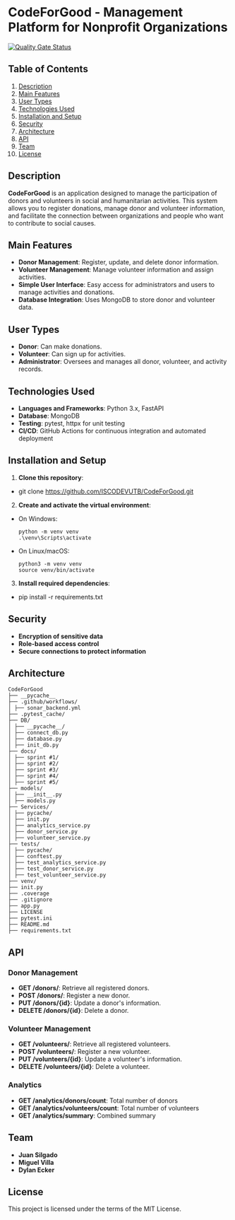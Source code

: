 # CodeForGood - Management Platform for Nonprofit Organizations
[![Quality Gate Status](https://sonarcloud.io/api/project_badges/measure?project=ISCODEVUTB_CodeForGood&metric=alert_status)](https://sonarcloud.io/summary/new_code?id=ISCODEVUTB_CodeForGood)

## Table of Contents

1. [Description](#description)
2. [Main Features](#main-features)
3. [User Types](#user-types)
4. [Technologies Used](#technologies-used)
5. [Installation and Setup](#installation-and-setup)
6. [Security](#security)
7. [Architecture](#architecture)
8. [API](#api)
9. [Team](#team)
10. [License](#license)

## Description

**CodeForGood** is an application designed to manage the participation of donors and volunteers in social and humanitarian activities. This system allows you to register donations, manage donor and volunteer information, and facilitate the connection between organizations and people who want to contribute to social causes.

## Main Features

- **Donor Management**: Register, update, and delete donor information.
- **Volunteer Management**: Manage volunteer information and assign activities.
- **Simple User Interface**: Easy access for administrators and users to manage activities and donations.
- **Database Integration**: Uses MongoDB to store donor and volunteer data.

## User Types

- **Donor**: Can make donations.
- **Volunteer**: Can sign up for activities.
- **Administrator**: Oversees and manages all donor, volunteer, and activity records.

## Technologies Used

- **Languages and Frameworks**: Python 3.x, FastAPI
- **Database**: MongoDB
- **Testing**: pytest, httpx for unit testing
- **CI/CD**: GitHub Actions for continuous integration and automated deployment

## Installation and Setup

1. **Clone this repository**:
- git clone https://github.com/ISCODEVUTB/CodeForGood.git

2. **Create and activate the virtual environment**:

- On Windows:
  ```
  python -m venv venv
  .\venv\Scripts\activate
  ```

- On Linux/macOS:
  ```
  python3 -m venv venv
  source venv/bin/activate
  ```

3. **Install required dependencies**:
- pip install -r requirements.txt

## Security

- **Encryption of sensitive data**
- **Role-based access control**
- **Secure connections to protect information**

## Architecture
```
CodeForGood
├── __pycache__
├── .github/workflows/
│ ├── sonar_backend.yml
├── .pytest_cache/
├── DB/
│ ├── __pycache__/
│ ├── connect_db.py
│ ├── database.py
│ ├── init_db.py
├── docs/
│ ├── sprint #1/
│ ├── sprint #2/
│ ├── sprint #3/
│ ├── sprint #4/
│ ├── sprint #5/
├── models/
│ ├── __init__.py
│ ├── models.py
├── Services/
│ ├── pycache/
│ ├── init.py
│ ├── analytics_service.py
│ ├── donor_service.py
│ ├── volunteer_service.py
├── tests/
│ ├── pycache/
│ ├── conftest.py
│ ├── test_analytics_service.py
│ ├── test_donor_service.py
│ ├── test_volunteer_service.py
├── venv/
├── init.py
├── .coverage
├── .gitignore
├── app.py
├── LICENSE
├── pytest.ini
├── README.md
├── requirements.txt

```
## API

### Donor Management

- **GET /donors/**: Retrieve all registered donors.
- **POST /donors/**: Register a new donor.
- **PUT /donors/{id}**: Update a donor's information.
- **DELETE /donors/{id}**: Delete a donor.

### Volunteer Management

- **GET /volunteers/**: Retrieve all registered volunteers.
- **POST /volunteers/**: Register a new volunteer.
- **PUT /volunteers/{id}**: Update a volunteer's information.
- **DELETE /volunteers/{id}**: Delete a volunteer.

### Analytics

- **GET /analytics/donors/count**: Total number of donors
- **GET /analytics/volunteers/count**: Total number of volunteers
- **GET /analytics/summary**: Combined summary

## Team

- **Juan Silgado**
- **Miguel Villa**
- **Dylan Ecker**

## License

This project is licensed under the terms of the MIT License.
